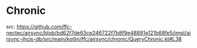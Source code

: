 # Chronic

src: https://github.com/ffc-nectec/airsync/blob/bd62f7de63ce246722f7b8f9e48891e121b68fe5/impl/airsync-jhcis-db/src/main/kotlin/ffc/airsync/chronic/QueryChronic.kt#L38